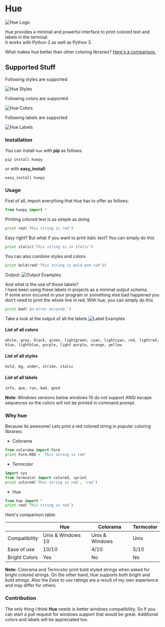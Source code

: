 # Hue

![Hue Logo](https://i.imgur.com/Pxe9la8.png)

Hue provides a minimal and powerful interface to print colored text and labels in the terminal.\
It works with Python 2 as well as Python 3.

What makes hue better than other coloring libraries? [Here's a comparison.](#why-hue)

## Supported Stuff

Following styles are supported

![Hue Styles](https://i.imgur.com/899ZtQy.png)

Following colors are supported

![Hue Colors](https://i.imgur.com/9tWvPkD.png)

Following labels are supported

![Hue Labels](https://i.imgur.com/8qBq0Zd.png)


### Installation
You can install `hue` with **pip** as follows:
```
pip install huepy
```
or with **easy_install**:
```
easy_install huepy
```

### Usage
First of all, import everything that Hue has to offer as follows:

```python
from huepy import *
```

Printing colored text is as simple as doing

```python
print red('This string is red')
```

Easy right?
But what if you want to print italic text?
You can simply do this

```python
print italic('This string is in italic')
```

You can also combine styles and colors

```python
print bold(red('This string is bold and red'))
```

Output:
![Output Examples](https://i.imgur.com/Lo7ZyHq.png)

And what is the use of those labels?\
I have been using these labels in projects as a minimal output schema.\
If some error occured in your program or something else bad happened you don't need to print the whole line in red. With hue, you can simply do this

```python
print bad('An error occured.')
```

Take a look at the output of all the labels
![Label Examples](https://i.imgur.com/b4Kj5Ym.png)

#### List of all colors

```python
white, grey, black, green, lightgreen, cyan, lightcyan, red, lightred,
blue, lightblue, purple, light purple, orange, yellow
```

#### List of all styles

```python
bold, bg, under, strike, italic
```

#### List of all labels

```python
info, que, run, bad, good
```

**Note:** Windows versions below windows 10 do not support ANSI escape sequences so the colors will not be printed in command prompt.

### Why hue

Because its awesome!
Lets print a red colored string in popular coloring libraries:

- Colorama
```python
from colorama import Fore
print Fore.RED + 'This string is red'
```
- Termcolor
```python
import sys
from termcolor import colored, cprint
print colored('This string is red', 'red')
```
- Hue
```python
from hue import *
print red('This string is red')
```
Here's comparison table:

||Hue|Colorama|Termcolor|
|---|---|--------|---------|
|Compatibility|Unix & Windows 10|Unix & Windows|Unix|
|Ease of use|10/10|4/10|5/10|
|Bright Colors|Yes|No|No|

**Note:** Colorama and Termcolor print bold styled strings when asked for bright colored strings. On the other hand, Hue supports both bright and bold strings. Also the *Ease to use* ratings are a result of my own experience and may differ for others.

### Contribution

The only thing I think **Hue** needs is better windows compatibility. So if you can start a pull request for windows support that would be great. Additional colors and labels will be appreciated too.

